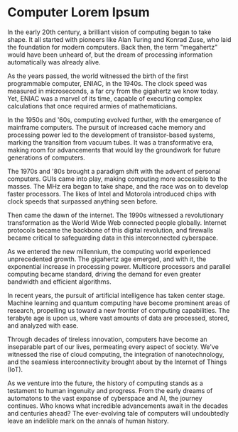 # Computer Lorem Ipsum

In the early 20th century, a brilliant vision of computing began to take shape. It all started with pioneers like Alan
Turing and Konrad Zuse, who laid the foundation for modern computers. Back then, the term "megahertz" would have been
unheard of, but the dream of processing information automatically was already alive.

As the years passed, the world witnessed the birth of the first programmable computer, ENIAC, in the 1940s. The clock
speed was measured in microseconds, a far cry from the gigahertz we know today. Yet, ENIAC was a marvel of its time,
capable of executing complex calculations that once required armies of mathematicians.

In the 1950s and '60s, computing evolved further, with the emergence of mainframe computers. The pursuit of increased
cache memory and processing power led to the development of transistor-based systems, marking the transition from vacuum
tubes. It was a transformative era, making room for advancements that would lay the groundwork for future generations of
computers.

The 1970s and '80s brought a paradigm shift with the advent of personal computers. GUIs came into play, making computing
more accessible to the masses. The MHz era began to take shape, and the race was on to develop faster processors. The
likes of Intel and Motorola introduced chips with clock speeds that surpassed anything seen before.

Then came the dawn of the internet. The 1990s witnessed a revolutionary transformation as the World Wide Web connected
people globally. Internet protocols became the backbone of this digital revolution, and firewalls became critical to
safeguarding data in this interconnected cyberspace.

As we entered the new millennium, the computing world experienced unprecedented growth. The gigahertz age emerged, and
with it, the exponential increase in processing power. Multicore processors and parallel computing became standard,
driving the demand for even greater bandwidth and efficient algorithms.

In recent years, the pursuit of artificial intelligence has taken center stage. Machine learning and quantum computing
have become prominent areas of research, propelling us toward a new frontier of computing capabilities. The terabyte age
is upon us, where vast amounts of data are processed, stored, and analyzed with ease.

Through decades of tireless innovation, computers have become an inseparable part of our lives, permeating every aspect
of society. We've witnessed the rise of cloud computing, the integration of nanotechnology, and the seamless
interconnectivity brought about by the Internet of Things (IoT).

As we venture into the future, the history of computing stands as a testament to human ingenuity and progress. From the
early dreams of automatons to the vast expanse of cyberspace and AI, the journey continues. Who knows what incredible
advancements await in the decades and centuries ahead? The ever-evolving tale of computers will undoubtedly leave an
indelible mark on the annals of human history.
